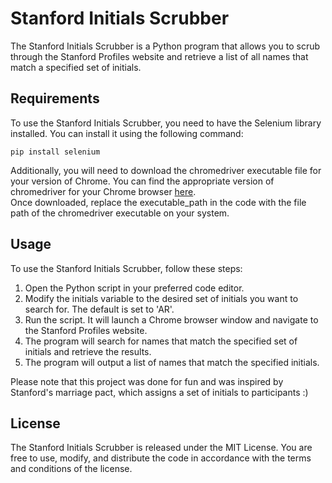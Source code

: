 # Stanford Initials Scrubber
The Stanford Initials Scrubber is a Python program that allows you to scrub through the Stanford Profiles website and retrieve a list of all names that match a specified set of initials.

## Requirements
To use the Stanford Initials Scrubber, you need to have the Selenium library installed. You can install it using the following command:
```shell
pip install selenium
```
Additionally, you will need to download the chromedriver executable file for your version of Chrome. You can find the appropriate version of chromedriver for your Chrome browser [here](https://chromedriver.chromium.org/downloads).  
Once downloaded, replace the executable_path in the code with the file path of the chromedriver executable on your system.

## Usage
To use the Stanford Initials Scrubber, follow these steps:
1. Open the Python script in your preferred code editor.
2. Modify the initials variable to the desired set of initials you want to search for. The default is set to 'AR'.
3. Run the script. It will launch a Chrome browser window and navigate to the Stanford Profiles website.
4. The program will search for names that match the specified set of initials and retrieve the results.
5. The program will output a list of names that match the specified initials.

Please note that this project was done for fun and was inspired by Stanford's marriage pact, which assigns a set of initials to participants :)

## License
The Stanford Initials Scrubber is released under the MIT License. You are free to use, modify, and distribute the code in accordance with the terms and conditions of the license.
